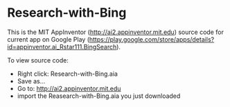 # Research-with-Bing

This is the MIT AppInventor (http://ai2.appinventor.mit.edu) source code for current app on Google Play (https://play.google.com/store/apps/details?id=appinventor.ai_Rstar111.BingSearch).

To view source code:
 * Right click: Research-with-Bing.aia
  * Save as... 
 * Go to: http://ai2.appinventor.mit.edu
 * import the Reasearch-with-Bing.aia you just downloaded
